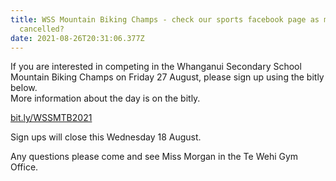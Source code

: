 ```yaml
---
title: WSS Mountain Biking Champs - check our sports facebook page as may be
  cancelled?
date: 2021-08-26T20:31:06.377Z
---
```

If you are interested in competing in the Whanganui Secondary School Mountain Biking Champs on Friday 27 August, please sign up using the bitly below.  
More information about the day is on the bitly.

[bit.ly/WSSMTB2021](https://docs.google.com/forms/d/e/1FAIpQLSfKAVWQl4eA3Mp26UpS-TRwD40jg82fosgAa6xM5ApIXWUm5Q/viewform)

Sign ups will close this Wednesday 18 August.

Any questions please come and see Miss Morgan in the Te Wehi Gym Office.